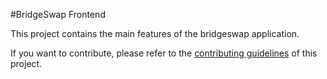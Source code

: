 #BridgeSwap Frontend

This project contains the main features of the bridgeswap application.

If you want to contribute, please refer to the [contributing guidelines](./CONTRIBUTING.md) of this project.
